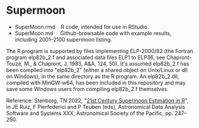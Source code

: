 # Supermoon

- SuperMoon.rmd &nbsp;&nbsp; R code, intended for use in RStudio.<br />
- SuperMoon.md &nbsp;&nbsp;&nbsp; Github-browsable code with example results, including 2001&ndash;2100 supermoon listing.

The R program is supported by files implementing ELP-2000/82 (the Fortran program elp82b_2.f and associated data files ELP1 to ELP36, see Chapront-Touzé, M., & Chapront, J. 1983, A&A, 124, 50). It's assumed elp82b_2.f has been compiled into "elp82b_2" (either a shared object on Unix/Linux or dll on Windows), in the same directory as the R program. An elp82b_2.dll, compiled with MinGW-w64, has been included in this repository and may save some Windows users from compiling elp82b_2.f themselves.

Reference: Stenborg, TN 2022, "[21st Century Supermoon Estimation in R](https://aspbooks.org/custom/publications/paper/532-0247.html)", in JE Ruiz, F Pierfederici and P Teuben (eds), Astronomical Data Analysis Software and Systems XXX, Astronomical Society of the Pacific, pp. 247&ndash;250.
